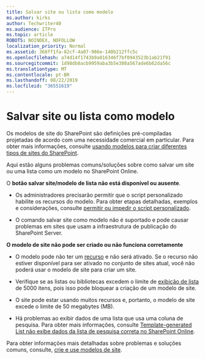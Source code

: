 ```yaml
---
title: Salvar site ou lista como modelo
ms.author: kirks
author: Techwriter40
ms.audience: ITPro
ms.topic: article
ROBOTS: NOINDEX, NOFOLLOW
localization_priority: Normal
ms.assetid: 368ff1fa-82cf-4a07-986e-140b212ffc5c
ms.openlocfilehash: a74d14f1743b9a016346f7bf0943523b1ab21f91
ms.sourcegitcommit: 1d98db8acb9959aba3b5e308a567ade6b62da56c
ms.translationtype: MT
ms.contentlocale: pt-BR
ms.lasthandoff: 08/22/2019
ms.locfileid: "36551619"
---
```

# <a name="save-site-or-list-as-a-template"></a>Salvar site ou lista como modelo

Os modelos de site do SharePoint são definições pré-compiladas projetadas de acordo com uma necessidade comercial em particular. Para obter mais informações, consulte [usando modelos para criar diferentes tipos de sites do SharePoint](https://support.office.com/article/using-templates-to-create-different-kinds-of-sharepoint-sites-449eccec-ff99-4cf3-b62e-dcfee37e8da4).

Aqui estão alguns problemas comuns/soluções sobre como salvar um site ou uma lista como um modelo no SharePoint Online.

O **botão salvar site/modelo de lista não está disponível ou ausente**. 

- Os administradores precisarão permitir que o script personalizado habilite os recursos do modelo. Para obter etapas detalhadas, exemplos e considerações, consulte [permitir ou impedir o script personalizado](https://docs.microsoft.com/sharepoint/allow-or-prevent-custom-script).


- O comando salvar site como modelo não é suportado e pode causar problemas em sites que usam a infraestrutura de publicação do SharePoint Server.


**O modelo de site não pode ser criado ou não funciona corretamente**

- O modelo pode não ter um [recurso](https://social.technet.microsoft.com/wiki/contents/articles/14423.sharepoint-2013-existing-features-guid.aspx) e não será ativado. Se o recurso não estiver disponível para ser ativado no conjunto de sites atual, você não poderá usar o modelo de site para criar um site.


- Verifique se as listas ou bibliotecas excedem o limite de [exibição de lista](https://support.office.com/article/Manage-large-lists-and-libraries-in-SharePoint-B8588DAE-9387-48C2-9248-C24122F07C59) de 5000 itens, pois isso pode bloquear a criação de um modelo de site.


- O site pode estar usando muitos recursos e, portanto, o modelo de site excede o limite de 50 megabytes (MB).


- Há problemas ao exibir dados de uma lista que usa uma coluna de pesquisa. Para obter mais informações, consulte [Template-generated List não exibe dados da lista de pesquisa correta no SharePoint Online](https://support.office.com/article/template-generated-list-doesn-t-display-correct-data-for-a-column-in-sharepoint-online-20430b62-e40c-4f6f-8889-aa24e80d605a).


Para obter informações mais detalhadas sobre problemas e soluções comuns, consulte, [crie e use modelos de site](https://support.office.com/article/Create-and-use-site-templates-60371B0F-00E0-4C49-A844-34759EBDD989).

